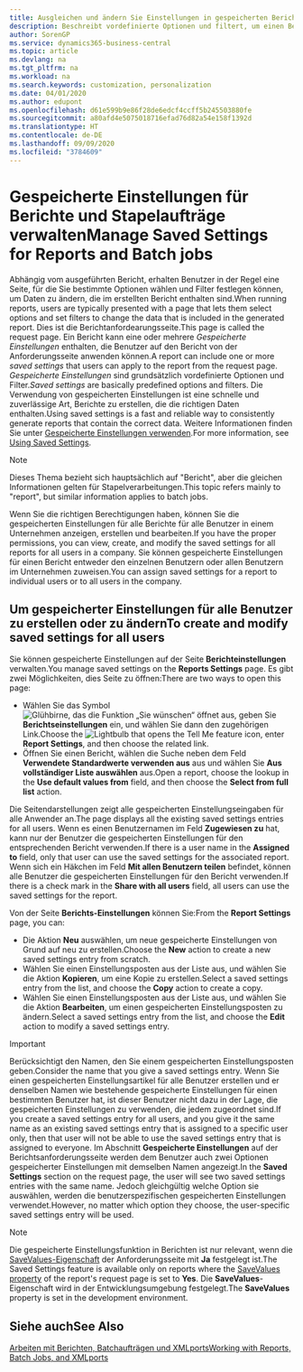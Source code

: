 ```yaml
---
title: Ausgleichen und ändern Sie Einstellungen in gespeicherten Berichten | Microsoft Docs
description: Beschreibt vordefinierte Optionen und filtert, um einen Bericht anzupassen und die richtigen Daten zu generieren.
author: SorenGP
ms.service: dynamics365-business-central
ms.topic: article
ms.devlang: na
ms.tgt_pltfrm: na
ms.workload: na
ms.search.keywords: customization, personalization
ms.date: 04/01/2020
ms.author: edupont
ms.openlocfilehash: d61e599b9e86f28de6edcf4ccff5b245503880fe
ms.sourcegitcommit: a80afd4e5075018716efad76d82a54e158f1392d
ms.translationtype: HT
ms.contentlocale: de-DE
ms.lasthandoff: 09/09/2020
ms.locfileid: "3784609"
---
```

# <a name="manage-saved-settings-for-reports-and-batch-jobs"></a><span data-ttu-id="b36df-103">Gespeicherte Einstellungen für Berichte und Stapelaufträge verwalten</span><span class="sxs-lookup"><span data-stu-id="b36df-103">Manage Saved Settings for Reports and Batch jobs</span></span>
<span data-ttu-id="b36df-104">Abhängig vom ausgeführten Bericht, erhalten Benutzer in der Regel eine Seite, für die Sie bestimmte Optionen wählen und Filter festlegen können, um Daten zu ändern, die im erstellten Bericht enthalten sind.</span><span class="sxs-lookup"><span data-stu-id="b36df-104">When running reports, users are typically presented with a page that lets them select options and set filters to change the data that is included in the generated report.</span></span> <span data-ttu-id="b36df-105">Dies ist die Berichtanfordearungsseite.</span><span class="sxs-lookup"><span data-stu-id="b36df-105">This page is called the request page.</span></span> <span data-ttu-id="b36df-106">Ein Bericht kann eine oder mehrere *Gespeicherte Einstellungen* enthalten, die Benutzer auf den Bericht von der Anforderungsseite anwenden können.</span><span class="sxs-lookup"><span data-stu-id="b36df-106">A report can include one or more *saved settings* that users can apply to the report from the request page.</span></span> <span data-ttu-id="b36df-107">*Gespeicherte Einstellungen* sind grundsätzlich vordefinierte Optionen und Filter.</span><span class="sxs-lookup"><span data-stu-id="b36df-107">*Saved settings* are basically predefined options and filters.</span></span> <span data-ttu-id="b36df-108">Die Verwendung von gespeicherten Einstellungen ist eine schnelle und zuverlässige Art, Berichte zu erstellen, die die richtigen Daten enthalten.</span><span class="sxs-lookup"><span data-stu-id="b36df-108">Using saved settings is a fast and reliable way to consistently generate reports that contain the correct data.</span></span> <span data-ttu-id="b36df-109">Weitere Informationen finden Sie unter [Gespeicherte Einstellungen verwenden](ui-work-report.md#SavedSettings).</span><span class="sxs-lookup"><span data-stu-id="b36df-109">For more information, see [Using Saved Settings](ui-work-report.md#SavedSettings).</span></span>

> [!NOTE]
> <span data-ttu-id="b36df-110">Dieses Thema bezieht sich hauptsächlich auf "Bericht", aber die gleichen Informationen gelten für Stapelverarbeitungen.</span><span class="sxs-lookup"><span data-stu-id="b36df-110">This topic refers mainly to "report", but similar information applies to batch jobs.</span></span>

<span data-ttu-id="b36df-111">Wenn Sie die richtigen Berechtigungen haben, können Sie die gespeicherten Einstellungen für alle Berichte für alle Benutzer in einem Unternehmen anzeigen, erstellen und bearbeiten.</span><span class="sxs-lookup"><span data-stu-id="b36df-111">If you have the proper permissions, you can view, create, and modify the saved settings for all reports for all users in a company.</span></span> <span data-ttu-id="b36df-112">Sie können gespeicherte Einstellungen für einen Bericht entweder den einzelnen Benutzern oder allen Benutzern im Unternehmen zuweisen.</span><span class="sxs-lookup"><span data-stu-id="b36df-112">You can assign saved settings for a report to individual users or to all users in the company.</span></span>

<!--
## Apply saved settings to a report
1. Open the report.

   The request page appears.    
2. In the **Saved Settings** section of the page, set the **Name** field  to the saved settings that you want to use.

   The **Saved Settings** section only appears if the report has been run before or if there are existing saved settings entries. The saved settings entry called **Last used options and filters** is always available. These settings are the option and filter values that were used the last time you ran the report.

-->

## <a name="to-create-and-modify-saved-settings-for-all-users"></a><span data-ttu-id="b36df-113">Um gespeicherter Einstellungen für alle Benutzer zu erstellen oder zu ändern</span><span class="sxs-lookup"><span data-stu-id="b36df-113">To create and modify saved settings for all users</span></span>
<span data-ttu-id="b36df-114">Sie können gespeicherte Einstellungen auf der Seite **Berichteinstellungen** verwalten.</span><span class="sxs-lookup"><span data-stu-id="b36df-114">You manage saved settings on the **Reports Settings** page.</span></span> <span data-ttu-id="b36df-115">Es gibt zwei Möglichkeiten, dies Seite zu öffnen:</span><span class="sxs-lookup"><span data-stu-id="b36df-115">There are two ways to open this page:</span></span>
-   <span data-ttu-id="b36df-116">Wählen Sie das Symbol ![Glühbirne, das die Funktion „Sie wünschen“ öffnet](media/ui-search/search_small.png "Was möchten Sie tun?") aus, geben Sie **Berichtseinstellungen** ein, und wählen Sie dann den zugehörigen Link.</span><span class="sxs-lookup"><span data-stu-id="b36df-116">Choose the ![Lightbulb that opens the Tell Me feature](media/ui-search/search_small.png "Tell me what you want to do") icon, enter **Report Settings**, and then choose the related link.</span></span>
-   <span data-ttu-id="b36df-117">Öffnen Sie einen Bericht, wählen die Suche neben dem Feld **Verwendete Standardwerte verwenden aus** aus und wählen Sie **Aus vollständiger Liste auswählen** aus.</span><span class="sxs-lookup"><span data-stu-id="b36df-117">Open a report, choose the lookup in the **Use default values from** field, and then choose the **Select from full list** action.</span></span>

<span data-ttu-id="b36df-118">Die Seitendarstellungen zeigt alle gespeicherten Einstellungseingaben für alle Anwender an.</span><span class="sxs-lookup"><span data-stu-id="b36df-118">The page displays all the existing saved settings entries for all users.</span></span> <span data-ttu-id="b36df-119">Wenn es einen Benutzernamen im Feld **Zugewiesen zu** hat, kann nur der Benutzer die gespeicherten Einstellungen für den entsprechenden Bericht verwenden.</span><span class="sxs-lookup"><span data-stu-id="b36df-119">If there is a user name in the **Assigned to** field, only that user can use the saved settings for the associated report.</span></span> <span data-ttu-id="b36df-120">Wenn sich ein Häkchen im Feld **Mit allen Benutzern teilen** befindet, können alle Benutzer die gespeicherten Einstellungen für den Bericht verwenden.</span><span class="sxs-lookup"><span data-stu-id="b36df-120">If there is a check mark in the **Share with all users** field, all users can use the saved settings for the report.</span></span>

<span data-ttu-id="b36df-121">Von der Seite **Berichts-Einstellungen** können Sie:</span><span class="sxs-lookup"><span data-stu-id="b36df-121">From the **Report Settings** page, you can:</span></span>
-   <span data-ttu-id="b36df-122">Die Aktion **Neu** auswählen, um neue gespeicherte Einstellungen von Grund auf neu zu erstellen.</span><span class="sxs-lookup"><span data-stu-id="b36df-122">Choose the **New** action to create a new saved settings entry from scratch.</span></span>
-   <span data-ttu-id="b36df-123">Wählen Sie einen Einstellungsposten aus der Liste aus, und wählen Sie die Aktion **Kopieren**, um eine Kopie zu erstellen.</span><span class="sxs-lookup"><span data-stu-id="b36df-123">Select a saved settings entry from the list, and choose the **Copy** action to create a copy.</span></span>
-   <span data-ttu-id="b36df-124">Wählen Sie einen Einstellungsposten aus der Liste aus, und wählen Sie die Aktion **Bearbeiten**, um einen gespeicherten Einstellungsposten zu ändern.</span><span class="sxs-lookup"><span data-stu-id="b36df-124">Select a saved settings entry from the list, and choose the **Edit** action to modify a saved settings entry.</span></span>

> [!Important]
> <span data-ttu-id="b36df-125">Berücksichtigt den Namen, den Sie einem gespeicherten Einstellungsposten geben.</span><span class="sxs-lookup"><span data-stu-id="b36df-125">Consider the name that you give a saved settings entry.</span></span> <span data-ttu-id="b36df-126">Wenn Sie einen gespeicherten Einstellungsartikel für alle Benutzer erstellen und er denselben Namen wie bestehende gespeicherte Einstellungen für einen bestimmten Benutzer hat, ist dieser Benutzer nicht dazu in der Lage, die gespeicherten Einstellungen zu verwenden, die jedem zugeordnet sind.</span><span class="sxs-lookup"><span data-stu-id="b36df-126">If you create a saved settings entry for all users, and you give it the same name as an existing saved settings entry that is assigned to a specific user only, then that user will not be able to use the saved settings entry that is assigned to everyone.</span></span>  <span data-ttu-id="b36df-127">Im Abschnitt **Gespeicherte Einstellungen** auf der Berichtsanforderungsseite werden dem Benutzer auch zwei Optionen gespeicherter Einstellungen mit demselben Namen angezeigt.</span><span class="sxs-lookup"><span data-stu-id="b36df-127">In the **Saved Settings** section on the request page, the user will see two saved settings entries with the same name.</span></span> <span data-ttu-id="b36df-128">Jedoch gleichgültig welche Option sie auswählen, werden die benutzerspezifischen gespeicherten Einstellungen verwendet.</span><span class="sxs-lookup"><span data-stu-id="b36df-128">However, no matter which option they choose, the user-specific saved settings entry will be used.</span></span>

> [!NOTE]
> <span data-ttu-id="b36df-129">Die gespeicherte Einstellungsfunktion in Berichten ist nur relevant, wenn die [SaveValues-Eigenschaft](/dynamics365/business-central/dev-itpro/developer/properties/devenv-savevalues-property) der Anforderungsseite mit **Ja** festgelegt ist.</span><span class="sxs-lookup"><span data-stu-id="b36df-129">The Saved Settings feature is available only on reports where the [SaveValues property](/dynamics365/business-central/dev-itpro/developer/properties/devenv-savevalues-property) of the report's request page is set to **Yes**.</span></span> <span data-ttu-id="b36df-130">Die **SaveValues**-Eigenschaft wird in der Entwicklungsumgebung festgelegt.</span><span class="sxs-lookup"><span data-stu-id="b36df-130">The **SaveValues** property is set in the development environment.</span></span>  

## <a name="see-also"></a><span data-ttu-id="b36df-131">Siehe auch</span><span class="sxs-lookup"><span data-stu-id="b36df-131">See Also</span></span>
[<span data-ttu-id="b36df-132">Arbeiten mit Berichten, Batchaufträgen und XMLports</span><span class="sxs-lookup"><span data-stu-id="b36df-132">Working with Reports, Batch Jobs, and XMLports</span></span>](ui-work-report.md)  
